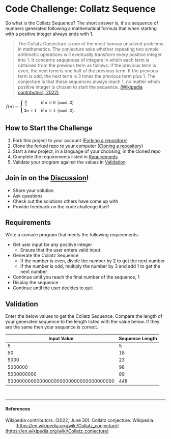 # Code Challenge: Collatz Sequence

So what is the Collatz Sequence?  The short answer is, it's a sequence of numbers generated following a mathematical formula that when starting with a positive integer always ends with 1.  

> The Collatz Conjecture is one of the most famous unsolved problems in mathematics. The conjecture asks whether repeating two simple arithmetic operations will eventually transform every positive integer into 1. It concerns sequences of integers in which each term is obtained from the previous term as follows: if the previous term is even, the next term is one half of the previous term. If the previous term is odd, the next term is 3 times the previous term plus 1. The conjecture is that these sequences always reach 1, no matter which positive integer is chosen to start the sequence. [(Wikipedia contributors, 2022)](#references)

![Collatz Function](./collatz-function.jpg)

## How to Start the Challenge

1. Fork this project to your account ([Forking a repository](https://docs.github.com/en/get-started/quickstart/fork-a-repo#forking-a-repository))
1. Clone the forked repo to your computer ([Cloning a repository](https://docs.github.com/en/repositories/creating-and-managing-repositories/cloning-a-repository#cloning-a-repository))
1. Start a new project, in a language of your choosing, in the cloned repo
1. Complete the requirements listed in [Requirements](#requirements)
1. Validate your program against the values in [Validation](#validation)

## Join in on the [Discussion](https://github.com/The-Dev-Pit/Code-Challenge-Collatz-Sequence/discussions)!
- Share your solution
- Ask questions
- Check out the solutions others have come up with
- Provide feedback on the code challenge itself

## Requirements

Write a console program that meets the following requirements:

- Get user input for any positive integer
  - Ensure that the user enters valid input
- Generate the Collatz Sequence
  - If the number is even, divide the number by 2 to get the next number
  - If the number is odd, multiply the number by 3 and add 1 to get the next number
- Continue until you reach the final number of the sequence, 1
- Display the sequence
- Continue until the user decides to quit

## Validation

Enter the below values to get the Collatz Sequence.  Compare the length of your generated sequence to the length listed with the value below.  If they are the same then your sequence is correct.

| Input Value | Sequence Length |
| --- | --- |
| 5 | 5 |
| 50 | 18 |
| 5000 | 23 |
| 5000000 | 98 |
| 5000000000 | 89 |
| 5000000000000000000000000000000000000 | 448 |

<br/>

***

#### References

Wikipedia contributors. (2022, June 30). Collatz conjecture. Wikipedia.<br/>
&nbsp;&nbsp;&nbsp;&nbsp;&nbsp;&nbsp;&nbsp;&nbsp;[https://en.wikipedia.org/wiki/Collatz_conjecture](https://en.wikipedia.org/wiki/Collatz_conjecture)
